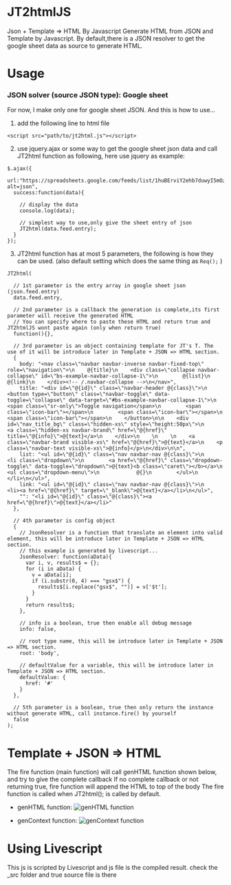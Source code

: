 JT2htmlJS
=========

Json + Template => HTML By Javascript
Generate HTML from JSON and Template by Javascript. By default,there is a JSON resolver to get the google sheet data as source to generate HTML.

Usage
===

### JSON solver (source JSON type): Google sheet
For now, I make only one for google sheet JSON. And this is how to use...
 1. add the following line to html file
  
  ```
  <script src="path/to/jt2html.js"></script>
  ```

 2. use jquery.ajax or some way to get the google sheet json data and call JT2html function as following, here use jquery as example:
  ```
  $.ajax({
    url:"https://spreadsheets.google.com/feeds/list/1huBErviY2ehb7duwyI5mOzc9y3Ia5yBFQTvPaTyVfFM/od6/public/values?alt=json",
    success:function(data){
    
      // display the data
      console.log(data);
      
      // simplest way to use,only give the sheet entry of json
      JT2html(data.feed.entry);
    }
  });
  ```

 3. JT2html function has at most 5 parameters, the following is how they can be used. (also default setting which does the same thing as `Req();` )
  ```
  JT2html(
    
    // 1st parameter is the entry array in google sheet json (json.feed.entry)
    data.feed.entry,
    
    // 2nd parameter is a callback the generation is complete,its first parameter will receive the generated HTML
    // You can specify where to paste these HTML and return true and JT2htmlJS wont paste again (only when return true)
    function(){},

    // 3rd parameter is an object containing template for JT's T. The use of it will be introduce later in Template + JSON => HTML section.
    {
      body: "<nav class=\"navbar navbar-inverse navbar-fixed-top\" role=\"navigation\">\n    @{title}\n    <div class=\"collapse navbar-collapse\" id=\"bs-example-navbar-collapse-1\">\n        @{list}\n        @{link}\n    </div><!-- /.navbar-collapse -->\n</nav>",
      title: "<div id=\"@{id}\" class=\"navbar-header @{class}\">\n    <button type=\"button\" class=\"navbar-toggle\" data-toggle=\"collapse\" data-target=\"#bs-example-navbar-collapse-1\">\n        <span class=\"sr-only\">Toggle navigation</span>\n        <span class=\"icon-bar\"></span>\n        <span class=\"icon-bar\"></span>\n        <span class=\"icon-bar\"></span>\n    </button>\n\n    <div id=\"nav_title_bg\" class=\"hidden-xs\" style=\"height:50px\">\n        <a class=\"hidden-xs navbar-brand\" href=\"@{href}\" title=\"@{info}\">@{text}</a>\n    </div>\n    \n    \n    <a class=\"navbar-brand visible-xs\" href=\"@{href}\">@{text}</a>\n    <p class=\"navbar-text visible-xs\">@{info}</p>\n</div>\n\n",
      list: "<ul id=\"@{id}\" class=\"nav navbar-nav @{class}\">\n    <li class=\"dropdown\">\n        <a href=\"@{href}\" class=\"dropdown-toggle\" data-toggle=\"dropdown\">@{text}<b class=\"caret\"></b></a>\n        <ul class=\"dropdown-menu\">\n            @{}\n        </ul>\n    </li>\n</ul>",
      link: "<ul id=\"@{id}\" class=\"nav navbar-nav @{class}\">\n    <li><a href=\"@{href}\" target=\"_blank\">@{text}</a></li>\n</ul>",
      "": "<li id=\"@{id}\" class=\"@{class}\"><a href=\"@{href}\">@{text}</a></li>"
    },
    
    // 4th parameter is config object
    {
      // JsonResolver is a function that translate an element into valid element, this will be introduce later in Template + JSON => HTML section.
      // this example is generated by livescript...
      JsonResolver: function(aData){
        var i, v, results$ = {};
        for (i in aData) {
          v = aData[i];
          if (i.substr(0, 4) === "gsx$") {
            results$[i.replace("gsx$", "")] = v['$t'];
          }
        }
        return results$;
      },

      // info is a boolean, true then enable all debug message
      info: false,

      // root type name, this will be introduce later in Template + JSON => HTML section.
      root: 'body',

      // defaultValue for a variable, this will be introduce later in Template + JSON => HTML section.
      defaultValue: {
        href: '#'
      }
    },

    // 5th parameter is a boolean, true then only return the instance without generate HTML, call instance.fire() by yourself
    false
  );
  ```

Template + JSON => HTML
===

The fire function (main function) will call genHTML function shown below, and try to give the complete callback
If no complete callback or not returning true, fire function will append the HTML to top of the body
The fire function is called when JT2html(); is called by default.

 * genHTML function:
![genHTML function](https://raw.github.com/chgu82837/JT2htmlJS/master/_readmeImg/jt2html_genHTML.png)

 * genContext function:
![genContext function](https://raw.github.com/chgu82837/JT2htmlJS/master/_readmeImg/jt2html_genContext.png)

Using Livescript
===
This js is scripted by Livescript and js file is the compiled result.
check the _src folder and true source file is there
